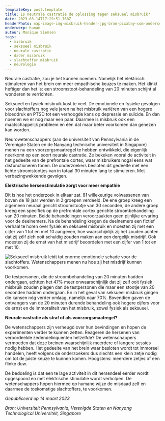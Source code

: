 ```yaml
---
templateKey: post.template
title: Is neutrale castratie de oplossing tegen seksueel misbruik?
date: 2023-03-14T17:29:51.768Z
headerPhoto: map-image-img-misbruik-header-jpg-bron-pixabay-com-onderschrift-header
onderwerp: human
auteur: Monique Siemsen
tags:
  - misbruik
  - seksueel misbruik
  - neurale castratie
  - dader misbruik
  - slachtoffer misbruik
  - neurologie
---
```

Neurale castratie, zou je het kunnen noemen. Namelijk het elektrisch stimuleren van het brein om meer empathische keuzes te maken. Het klinkt heftiger dan het is: een stroomstoot-behandeling van 20 minuten schijnt al wonderen te verrichten.

Seksueel en fysiek misbruik kost te veel. De emotionele en fysieke gevolgen voor slachtoffers nog vele jaren na het misbruik variëren van een hogere bloeddruk en PTSD tot een verhoogde kans op depressie en suïcide. En dan noemen we er nog maar een paar. Daarmee is misbruik ook een maatschappelijk probleem en één dat maar beter voorkomen dan genezen kan worden.

Neurowetenschappers (aan de universiteit van Pennsylvania in de Verenigde Staten en de Nanyang technische universiteit in Singapore) menen nu een voorzorgsmaatregel te hebben ontwikkeld, die eigenlijk neerkomt op een soort neurale castratie. Ze bekeken vooral de activiteit in het gedeelte van de prefrontale cortex, waar misbruikers nogal eens wat disfunctioneren tonen. De onderzoekers besloten dit gedeelte met een lichte stroomstootjes van in totaal 30 minuten lang te stimuleren. Met verbazingwekkende gevolgen.

**Elektrische hersenstimulatie zorgt voor meer empathie**

Dit is hoe het onderzoek in elkaar zat. 81 willekeurige volwassenen van boven de 18 jaar werden in 2 groepen verdeeld. De ene groep kreeg een algemeen neuraal gericht stroomstootje van 30 seconden, de andere groep kreeg een specifiek op de prefrontale cortex gerichte stroombehandeling van 20 minuten. Beide behandelingen veroorzaakten geen pijnlijke ervaring voor de deelnemers. Na de behandeling kregen de deelnemers een fictief verhaal te horen over fysiek en seksueel misbruik en moesten zij met een cijfer van 1 tot en met 10 aangeven, hoe waarschijnlijk zij het zouden achten dat zij zélf zich ooit schuldig zouden maken aan een dergelijk misdrijf. Ook moesten zij de ernst van het misdrijf beoordelen met een cijfer van 1 tot en met 10.

![Seksueel misbruik leidt tot enorme emotionele schade voor de slachtoffers. Wetenschappers menen nu hoe zij het misdrijf kunnen voorkomen.](/img/misbruik-vrouw-wanhopig.jpg "Pixabay.com")

De testpersonen, die de stroombehandeling van 20 minuten hadden ondergaan, achtten het 47% meer onwaarschijnlijk dat zij zelf ooit fysiek misbruik zouden plegen dan de testpersonen die maar een stootje van 20 seconden hadden ondergaan. En in het geval van seksueel misbruik gingen die kansen nóg verder omlaag, namelijk naar 70%. Bovendien gaven de ontvangers van de 20 minuten durende behandeling ook hogere cijfers voor de ernst en de immoraliteit van het misbruik, zowel fysiek als seksueel.

**Neurale castratie als straf of als voorzorgsmaatregel?**

De wetenschappers zijn verheugd over hun bevindingen en hopen de experimenten verder te kunnen zetten. Reageren de hersenen van veroordeelde zedendelinquenten hetzelfde? De wetenschappers vermoeden dat deze breinen waarschijnlijk meerdere of langere sessies nodig hebben. Het gedeelte van het brein waar besloten wordt tot immoreel handelen, heeft volgens de onderzoekers dus slechts een klein zetje nodig om tot de juiste keuze te kunnen komen. Hoogstens: meerdere zetjes of een flinke duw. 

De bedoeling is dat een te lage activiteit in dit hersendeel eerder wordt opgespoord en met elektrische stimulatie wordt verholpen. De wetenschappers hopen hiermee op humane wijze de misdaad zelf en daarmee de toekomstige slachtoffers, te voorkomen.



*Gepubliceerd op 14 maart 2023*

*Bron: Universiteit Pennsylvania, Verenigde Staten en Nanyang Technological Universiteit, Singapore*